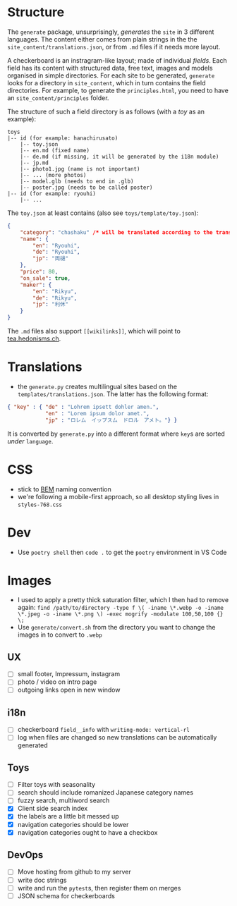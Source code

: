 # Structure

The `generate` package, unsurprisingly, *generates* the `site` in 3 different languages. The content either comes from plain strings in the the `site_content/translations.json`, or from `.md` files if it needs more layout.

A checkerboard is an instragram-like layout; made of individual *fields*. Each field has its content with structured data, free text, images and models organised in simple directories. For each site to be generated, `generate` looks for a directory in `site_content`, which in turn contains the field directories. For example, to generate the `principles.html`, you need to have an `site_content/principles` folder.

The structure of such a field directory is as follows (with a *toy* as an example):

```
toys
|-- id (for example: hanachirusato)
    |-- toy.json
    |-- en.md (fixed name)
    |-- de.md (if missing, it will be generated by the i18n module)
    |-- jp.md
    |-- photo1.jpg (name is not important)
    |-- ... (more photos)
    |-- model.glb (needs to end in .glb)
    |-- poster.jpg (needs to be called poster)
|-- id (for example: ryouhi)
    |-- ...
```

The `toy.json` at least contains (also see `toys/template/toy.json`):

```json
{
    "category": "chashaku" /* will be translated according to the translations.json */,
    "name": {
        "en": "Ryouhi",
        "de": "Ryouhi",
        "jp": "両樋"
    },
    "price": 80,
    "on_sale": true,
    "maker": {
        "en": "Rikyu",
        "de": "Rikyu",
        "jp": "利休"
    }
}
```

The `.md` files also support `[[wikilinks]]`, which will point to [tea.hedonisms.ch](https://tea.hedonisms.ch/wiki).

# Translations
* the `generate.py` creates multilingual sites based on the `templates/translations.json`. The latter has the following format:

```json
{ "key" : { "de" : "Lohrem ipsett dohler amen.",
            "en" : "Lorem ipsum dolor amet.",
            "jp" : "ロレム　イップスム　ドロル　アメト。"} }
```

It is converted by `generate.py` into a different format where `key`s are sorted *under* `language`.

# CSS
* stick to [BEM](https://getbem.com/introduction/) naming convention
* we're following a mobile-first approach, so all desktop styling lives in `styles-768.css`

# Dev
* Use `poetry shell` then `code .` to get the `poetry` environment in VS Code

# Images
* I used to apply a pretty thick saturation filter, which I then had to remove again: `find /path/to/directory -type f \( -iname \*.webp -o -iname \*.jpeg -o -iname \*.png \) -exec mogrify -modulate 100,50,100 {} \;`
* Use `generate/convert.sh` from the directory you want to change the images in to convert to `.webp`


## UX
- [ ] small footer, Impressum, instagram
- [ ] photo / video on intro page
- [ ] outgoing links open in new window

## i18n
- [ ] checkerboard `field__info` with `writing-mode: vertical-rl`
- [ ] log when files are changed so new translations can be automatically generated

## Toys
- [ ] Filter toys with seasonality
- [ ] search should include romanized Japanese category names
- [ ] fuzzy search, multiword search
- [x] Client side search index
- [x] the labels are a little bit messed up
- [x] navigation categories should be lower
- [x] navigation categories ought to have a checkbox

## DevOps
- [ ] Move hosting from github to my server
- [ ] write doc strings
- [ ] write and run the `pytest`s, then register them on merges
- [ ] JSON schema for checkerboards
